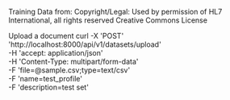 

Training Data from:
Copyright/Legal: Used by permission of HL7 International, all rights reserved Creative Commons License

Upload a document
curl -X 'POST' \
  'http://localhost:8000/api/v1/datasets/upload' \
  -H 'accept: application/json' \
  -H 'Content-Type: multipart/form-data' \
  -F 'file=@sample.csv;type=text/csv' \
  -F 'name=test_profile' \
  -F 'description=test set'